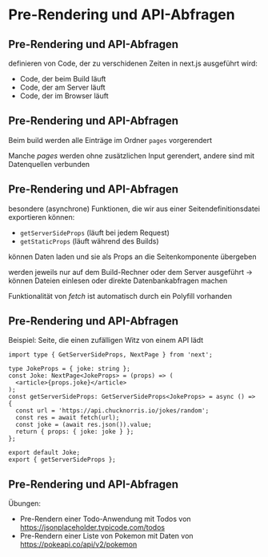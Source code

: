 # Pre-Rendering und API-Abfragen

## Pre-Rendering und API-Abfragen

definieren von Code, der zu verschidenen Zeiten in next.js ausgeführt wird:

- Code, der beim Build läuft
- Code, der am Server läuft
- Code, der im Browser läuft

## Pre-Rendering und API-Abfragen

Beim build werden alle Einträge im Ordner `pages` vorgerendert

Manche _pages_ werden ohne zusätzlichen Input gerendert, andere sind mit Datenquellen verbunden

## Pre-Rendering und API-Abfragen

besondere (asynchrone) Funktionen, die wir aus einer Seitendefinitionsdatei exportieren können:

- `getServerSideProps` (läuft bei jedem Request)
- `getStaticProps` (läuft während des Builds)

können Daten laden und sie als Props an die Seitenkomponente übergeben

werden jeweils nur auf dem Build-Rechner oder dem Server ausgeführt → können Dateien einlesen oder direkte Datenbankabfragen machen

Funktionalität von _fetch_ ist automatisch durch ein Polyfill vorhanden

## Pre-Rendering und API-Abfragen

Beispiel: Seite, die einen zufälligen Witz von einem API lädt

```tsx
import type { GetServerSideProps, NextPage } from 'next';

type JokeProps = { joke: string };
const Joke: NextPage<JokeProps> = (props) => (
  <article>{props.joke}</article>
);
const getServerSideProps: GetServerSideProps<JokeProps> = async () => {
  const url = 'https://api.chucknorris.io/jokes/random';
  const res = await fetch(url);
  const joke = (await res.json()).value;
  return { props: { joke: joke } };
};

export default Joke;
export { getServerSideProps };
```

## Pre-Rendering und API-Abfragen

Übungen:

- Pre-Rendern einer Todo-Anwendung mit Todos von <https://jsonplaceholder.typicode.com/todos>
- Pre-Rendern einer Liste von Pokemon mit Daten von <https://pokeapi.co/api/v2/pokemon>
